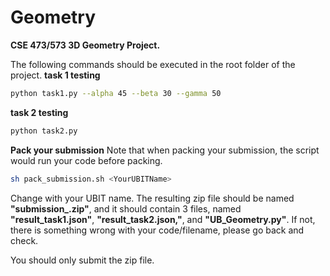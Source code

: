 # Geometry
**CSE 473/573 3D Geometry Project.**

The following commands should be executed in the root folder of the project.
**task 1 testing**

```bash
python task1.py --alpha 45 --beta 30 --gamma 50
```

**task 2 testing**

```bash
python task2.py
```

**Pack your submission**
Note that when packing your submission, the script would run your code before packing.
```bash
sh pack_submission.sh <YourUBITName>
```
Change **<YourUBITName>** with your UBIT name.
The resulting zip file should be named **"submission\_<YourUBITName>.zip"**, and it should contain 3 files, named **"result_task1.json"**, **"result_task2.json,"**, and **"UB\_Geometry.py"**. If not, there is something wrong with your code/filename, please go back and check.

You should only submit the zip file.